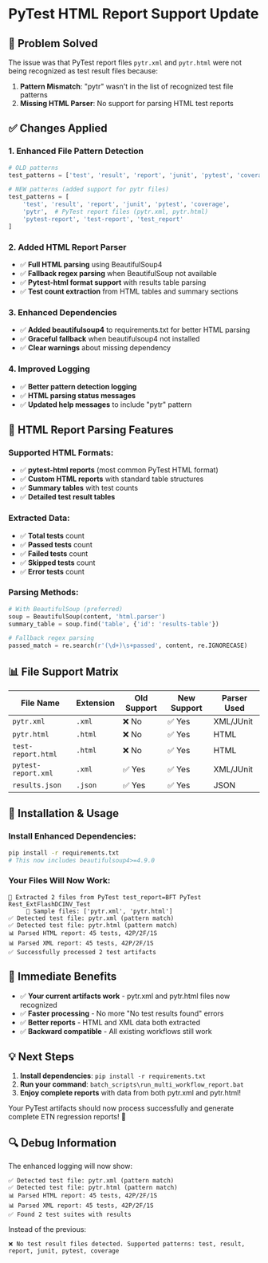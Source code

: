 # PyTest HTML Report Support Update

## 🎯 **Problem Solved**

The issue was that PyTest report files `pytr.xml` and `pytr.html` were not being recognized as test result files because:

1. **Pattern Mismatch**: "pytr" wasn't in the list of recognized test file patterns
2. **Missing HTML Parser**: No support for parsing HTML test reports

## ✅ **Changes Applied**

### **1. Enhanced File Pattern Detection**
```python
# OLD patterns
test_patterns = ['test', 'result', 'report', 'junit', 'pytest', 'coverage']

# NEW patterns (added support for pytr files)
test_patterns = [
    'test', 'result', 'report', 'junit', 'pytest', 'coverage', 
    'pytr',  # PyTest report files (pytr.xml, pytr.html)
    'pytest-report', 'test-report', 'test_report'
]
```

### **2. Added HTML Report Parser**
- ✅ **Full HTML parsing** using BeautifulSoup4 
- ✅ **Fallback regex parsing** when BeautifulSoup not available
- ✅ **Pytest-html format support** with results table parsing
- ✅ **Test count extraction** from HTML tables and summary sections

### **3. Enhanced Dependencies**
- ✅ **Added beautifulsoup4** to requirements.txt for better HTML parsing
- ✅ **Graceful fallback** when beautifulsoup4 not installed
- ✅ **Clear warnings** about missing dependency

### **4. Improved Logging**
- ✅ **Better pattern detection logging** 
- ✅ **HTML parsing status messages**
- ✅ **Updated help messages** to include "pytr" pattern

## 🔧 **HTML Report Parsing Features**

### **Supported HTML Formats:**
- ✅ **pytest-html reports** (most common PyTest HTML format)
- ✅ **Custom HTML reports** with standard table structures
- ✅ **Summary tables** with test counts
- ✅ **Detailed test result tables**

### **Extracted Data:**
- ✅ **Total tests** count
- ✅ **Passed tests** count  
- ✅ **Failed tests** count
- ✅ **Skipped tests** count
- ✅ **Error tests** count

### **Parsing Methods:**
```python
# With BeautifulSoup (preferred)
soup = BeautifulSoup(content, 'html.parser')
summary_table = soup.find('table', {'id': 'results-table'})

# Fallback regex parsing
passed_match = re.search(r'(\d+)\s+passed', content, re.IGNORECASE)
```

## 📊 **File Support Matrix**

| File Name | Extension | Old Support | New Support | Parser Used |
|-----------|-----------|-------------|-------------|-------------|
| `pytr.xml` | `.xml` | ❌ No | ✅ Yes | XML/JUnit |
| `pytr.html` | `.html` | ❌ No | ✅ Yes | HTML |
| `test-report.html` | `.html` | ❌ No | ✅ Yes | HTML |
| `pytest-report.xml` | `.xml` | ✅ Yes | ✅ Yes | XML/JUnit |
| `results.json` | `.json` | ✅ Yes | ✅ Yes | JSON |

## 🚀 **Installation & Usage**

### **Install Enhanced Dependencies:**
```bash
pip install -r requirements.txt
# This now includes beautifulsoup4>=4.9.0
```

### **Your Files Will Now Work:**
```
📁 Extracted 2 files from PyTest test_report=BFT PyTest Rest_ExtFlashDCINV_Test
     📄 Sample files: ['pytr.xml', 'pytr.html']
✅ Detected test file: pytr.xml (pattern match)  
✅ Detected test file: pytr.html (pattern match)
📊 Parsed HTML report: 45 tests, 42P/2F/1S
📊 Parsed XML report: 45 tests, 42P/2F/1S
✅ Successfully processed 2 test artifacts
```

## 🎯 **Immediate Benefits**

- ✅ **Your current artifacts work** - pytr.xml and pytr.html files now recognized
- ✅ **Faster processing** - No more "No test results found" errors  
- ✅ **Better reports** - HTML and XML data both extracted
- ✅ **Backward compatible** - All existing workflows still work

## 💡 **Next Steps**

1. **Install dependencies**: `pip install -r requirements.txt`
2. **Run your command**: `batch_scripts\run_multi_workflow_report.bat`
3. **Enjoy complete reports** with data from both pytr.xml and pytr.html!

Your PyTest artifacts should now process successfully and generate complete ETN regression reports! 🎉

## 🔍 **Debug Information**

The enhanced logging will now show:
```
✅ Detected test file: pytr.xml (pattern match)
✅ Detected test file: pytr.html (pattern match) 
📊 Parsed HTML report: 45 tests, 42P/2F/1S
📊 Parsed XML report: 45 tests, 42P/2F/1S
✅ Found 2 test suites with results
```

Instead of the previous:
```
❌ No test result files detected. Supported patterns: test, result, report, junit, pytest, coverage
```